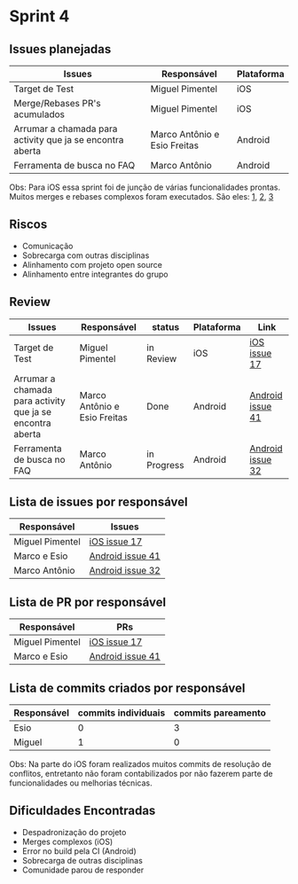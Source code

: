 # Sprint 4

## Issues planejadas

| Issues                                                    | Responsável                  | Plataforma |
| --------------------------------------------------------- | ---------------------------- | ---------- |
| Target de Test                                            | Miguel Pimentel              | iOS        |
| Merge/Rebases PR's acumulados                             | Miguel Pimentel              | iOS        |
| Arrumar a chamada para activity que ja se encontra aberta | Marco Antônio e Esio Freitas | Android    |
| Ferramenta de busca no FAQ                                | Marco Antônio                | Android    |

Obs: Para iOS essa sprint foi de junção de várias funcionalidades prontas. Muitos merges e rebases complexos foram executados. São eles: [1](https://github.com/Escola-em-Casa/ios-escola-em-casa/pull/11), [2](https://github.com/Escola-em-Casa/ios-escola-em-casa/pull/15), [3](https://github.com/Escola-em-Casa/ios-escola-em-casa/pull/9)

## Riscos

- Comunicação
- Sobrecarga com outras disciplinas
- Alinhamento com projeto open source
- Alinhamento entre integrantes do grupo

## Review

| Issues                                                    | Responsável                  | status      | Plataforma | Link                                                                                   |
| --------------------------------------------------------- | ---------------------------- | ----------- | ---------- | -------------------------------------------------------------------------------------- |
| Target de Test                                            | Miguel Pimentel              | in Review   | iOS        | [iOS issue 17](https://github.com/Escola-em-Casa/ios-escola-em-casa/pull/18)           |
| Arrumar a chamada para activity que ja se encontra aberta | Marco Antônio e Esio Freitas | Done        | Android    | [Android issue 41](https://github.com/Escola-em-Casa/android-escola-em-casa/issues/41) |
| Ferramenta de busca no FAQ                                | Marco Antônio                | in Progress | Android    | [Android issue 32](https://github.com/Escola-em-Casa/android-escola-em-casa/issues/32) |

## Lista de issues por responsável

| Responsável     | Issues                                                                                 |
| --------------- | -------------------------------------------------------------------------------------- |
| Miguel Pimentel | [iOS issue 17](https://github.com/Escola-em-Casa/ios-escola-em-casa/pull/18)           |
| Marco e Esio    | [Android issue 41](https://github.com/Escola-em-Casa/android-escola-em-casa/issues/41) |
| Marco Antônio   | [Android issue 32](https://github.com/Escola-em-Casa/android-escola-em-casa/issues/32) |

## Lista de PR por responsável

| Responsável     | PRs                                                                                  |
| --------------- | ------------------------------------------------------------------------------------ |
| Miguel Pimentel | [iOS issue 17](https://github.com/Escola-em-Casa/ios-escola-em-casa/pull/18)         |
| Marco e Esio    | [Android issue 41](https://github.com/Escola-em-Casa/android-escola-em-casa/pull/42) |

## Lista de commits criados por responsável

| Responsável | commits individuais | commits pareamento |
| ----------- | ------------------- | ------------------ |
| Esio        | 0                   | 3                  |
| Miguel      | 1                   | 0                  |


Obs: Na parte do iOS foram realizados muitos commits de resolução de conflitos, entretanto não foram contabilizados por não fazerem parte de funcionalidades ou melhorias técnicas.

## Dificuldades Encontradas

- Despadronização do projeto
- Merges complexos (iOS)
- Error no build pela CI (Android)
- Sobrecarga de outras disciplinas
- Comunidade parou de responder
